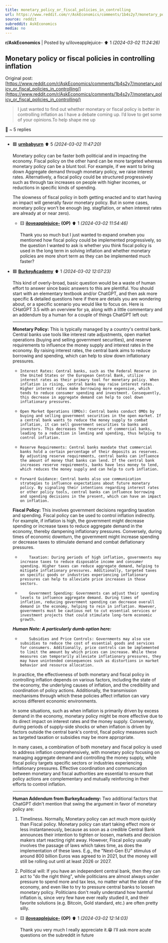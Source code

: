 ```yaml
---
title: monetary_policy_or_fiscal_policies_in_controlling
url: https://www.reddit.com/r/AskEconomics/comments/1b4s2y7/monetary_policy_or_fiscal_policies_in_controlling/
source: reddit
subreddit: AskEconomics
media: no
---
```

**r/AskEconomics** | Posted by u/iloveapplejuice- ⬆️ 1 _(2024-03-02 11:24:26)_

## Monetary policy or fiscal policies in controlling inflation

Original post: [https://www.reddit.com/r/AskEconomics/comments/1b4s2y7/monetary_policy_or_fiscal_policies_in_controlling/](https://www.reddit.com/r/AskEconomics/comments/1b4s2y7/monetary_policy_or_fiscal_policies_in_controlling/)

> I just wanted to find out whether monetary or fiscal policy is better in controlling inflation as I have a debate coming up. I’d love to get some of your opinions.To help shape me up

💬 ~ 5 replies

---

* 🟩 **[urnbabyurn](https://www.reddit.com/user/urnbabyurn)** ⬆️ 5 _(2024-03-02 11:47:20)_

	Monetary policy can be faster both politicial and in impacting the economy. Fiscal policy on the other hand can be more targeted whereas monetary policy can be a blunt tool. For example, if we want to bring down Aggregate demand through monetary policy, we raise interest rates.  Alternatively, a fiscal policy could be structured progressively such as through tax increases on people with higher incomes, or reductions in specific kinds of spending.

	The slowness of fiscal policy in both getting enacted and to start having an impact will generally favor monetary policy. But in some cases, monetary policy won’t be enough (eg. stagflation, or when interest rates are already at or near zero).

	* 🟨 **[iloveapplejuice-](https://www.reddit.com/user/iloveapplejuice-) (OP)** ⬆️ 1 _(2024-03-02 11:54:46)_

		Thank you so much but I just wanted to expand onwhen you mentioned how fiscal policy could be implemented progressively, so the question I wanted to ask is whether you think fiscal policy is used in the long term in solving inflation and whether monetary policies are more short term as they can be implemented much faster?

* 🟩 **[BurkeyAcademy](https://www.reddit.com/user/BurkeyAcademy)** ⬆️ 1 _(2024-03-02 12:07:23)_

	This kind of overly-broad, basic question would be a waste of human effort to answer since basic answers to this are plentiful. You should start with an elementary textbook and/or ChatGPT, and then ask more specific &amp; detailed questions here if there are details you are wondering about, or a specific scenario you would like to focus on. Here is CHatGPT 3.5 with an overview for ya, along with a little commentary and an addendum by a human for a couple of things ChatGPT left out:

	-----------------------------

	**Monetary Policy:** This is typically managed by a country's central bank. Central banks use tools like interest rate adjustments, open market operations (buying and selling government securities), and reserve requirements to influence the money supply and interest rates in the economy. By raising interest rates, the central bank aims to reduce borrowing and spending, which can help to slow down inflationary pressures.

	*     Interest Rates: Central banks, such as the Federal Reserve in the United States or the European Central Bank, utilize interest rates as their primary tool for monetary policy. When inflation is rising, central banks may raise interest rates. Higher interest rates make borrowing more expensive, which tends to reduce consumer spending and investment. Consequently, this decrease in aggregate demand can help to cool down inflationary pressures.

	*     Open Market Operations (OMOs): Central banks conduct OMOs by buying and selling government securities in the open market. If a central bank wants to reduce the money supply to combat inflation, it can sell government securities to banks and investors. This decreases the reserves of commercial banks, leading to a reduction in lending and spending, thus helping to control inflation.

	*     Reserve Requirements: Central banks mandate that commercial banks hold a certain percentage of their deposits as reserves. By adjusting reserve requirements, central banks can influence the amount of money that banks can lend. If the central bank increases reserve requirements, banks have less money to lend, which reduces the money supply and can help to curb inflation.

	*     Forward Guidance: Central banks also use communication strategies to influence expectations about future monetary policy. By signaling their intentions regarding interest rates or other policy tools, central banks can influence borrowing and spending decisions in the present, which can have an impact on inflation.

	**Fiscal Policy:** This involves government decisions regarding taxation and spending. Fiscal policy can be used to control inflation indirectly. For example, if inflation is high, the government might decrease spending or increase taxes to reduce aggregate demand in the economy, thereby dampening inflationary pressures. Conversely, during times of economic downturn, the government might increase spending or decrease taxes to stimulate demand and combat deflationary pressures.

	*         Taxation: During periods of high inflation, governments may increase taxes to reduce disposable income and consumer spending. Higher taxes can reduce aggregate demand, helping to mitigate inflationary pressures. Additionally, targeted taxes on specific goods or industries experiencing inflationary pressures can help to alleviate price increases in those sectors.

	*         Government Spending: Governments can adjust their spending levels to influence aggregate demand. During times of inflation, reducing government spending can decrease overall demand in the economy, helping to rein in inflation. However, governments must be cautious not to cut essential services or investment projects that could stimulate long-term economic growth.

	***Human Note: A particularly dumb option here:***

	*         Subsidies and Price Controls: Governments may also use subsidies to reduce the cost of essential goods and services for consumers. Additionally, price controls can be implemented to limit the amount by which prices can increase. While these measures can temporarily alleviate inflationary pressures, they may have unintended consequences such as distortions in market behavior and resource allocation.

	In practice, the effectiveness of both monetary and fiscal policy in controlling inflation depends on various factors, including the state of the economy, the underlying causes of inflation, and the credibility and coordination of policy actions. Additionally, the transmission mechanisms through which these policies affect inflation can vary across different economic environments.

	In some situations, such as when inflation is primarily driven by excess demand in the economy, monetary policy might be more effective due to its direct impact on interest rates and the money supply. Conversely, during periods of supply-side shocks or when inflation is driven by factors outside the central bank's control, fiscal policy measures such as targeted taxation or subsidies may be more appropriate.

	In many cases, a combination of both monetary and fiscal policy is used to address inflation comprehensively, with monetary policy focusing on managing aggregate demand and controlling the money supply, while fiscal policy targets specific sectors or industries experiencing inflationary pressures. Effective coordination and communication between monetary and fiscal authorities are essential to ensure that policy actions are complementary and mutually reinforcing in their efforts to control inflation.

	----------------

	**Human Addendum from BurkeyAcademy:**  Two additional factors that ChatGPT didn't mention that swing the argument in favor of monetary policy are: 

	1. Timeliness.  Normally, Monetary policy can act much more quickly than Fiscal policy.  Monetary policy can start taking effect more or less instantaneously, because as soon as a credible Central Bank announces their intention to tighten or loosen, markets and decision makers start reacting right away. However, Fiscal policy usually involves the passage of laws which takes time, as does the implementation of these laws.  E.g., the "Next-Gen EU" stimulus of around 800 billion Euros was agreed to in 2021, but the money will still be rolling out until at least 2026 or 2027. 

	2. Political will: If you have an independent central bank, then they can act to "do the right thing", while politicians are almost always under pressure to spend more and tax less, no matter what the state of the economy, and even like to try to pressure central banks to loosen monetary policy. Politicians don't really understand how harmful inflation is, since very few have ever really studied it, and their favorite solutions (e.g. Bitcoin, Gold standard, etc.) are often pretty silly.

	* 🟨 **[iloveapplejuice-](https://www.reddit.com/user/iloveapplejuice-) (OP)** ⬆️ 1 _(2024-03-02 12:14:03)_

		Thank you very much I really appreciate it.😁 I’ll ask more acute questions on the subreddit in future


